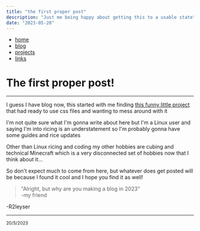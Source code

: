 ```yaml
---
title: "the first proper post"
description: "Just me being happy about getting this to a usable state"
date: "2023-05-20"
---
```


<!Doctype html>
<title>
    The first proper post
</title>
    <nav>
        <ul>
            <li><a href="/">home</a></li>
            <li class="current"><a href="/blog">blog</a></li>
            <li><a href="/projects/">projects</a></li>
            <li><a href="/links/">links</a></li>
        </ul>
    </nav>

<h1>The first proper post!</h1>
<hr>
<div class="blog-layout">
<article>
<p>
I guess I have blog now, this started with me finding <a href="https://github.com/oxalorg/sakura/">this funny little project</a> that had ready to use css files and wanting to mess around with it
</p>

<p>
I'm not quite sure what I'm gonna write about here but I'm a Linux user and saying I'm into ricing is an understatement so I'm probably gonna have some guides and rice updates
</p>

<p>
Other than Linux ricing and coding my other hobbies are cubing and technical Minecraft which is a very disconnected set of hobbies now that I think about it...
</p>

<p>
So don't expect much to come from here, but whatever does get posted will be because I found it cool and I hope you find it as well!
</p>

<blockquote>
    "Alright, but why are you making a blog in 2023"
    <br>-my friend</br>
</blockquote>

<span style="text-align: right;"><p>-R2leyser</p></span>
<hr>
<small>20/5/2023 </small>
</article></div>

<script src="https://cdn.jsdelivr.net/gh/google/code-prettify@master/loader/run_prettify.js?lang=css&amp;skin=sunburst"></script>
